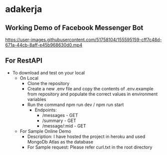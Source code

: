 # adakerja

## Working Demo of Facebook Messenger Bot
https://user-images.githubusercontent.com/51758104/155595159-cff7c48d-671a-44cb-8aff-e45b968630d0.mp4


## For RestAPI

- To download and test on your local
  - On Local
    - Clone the repository
    - Create a new .env file and copy the contents of .env.example from repository and populate the correct values in environment variables
    - Run the command npm run dev / npm run start
      - Endpoints:
        - /messages - GET
        - /summary - GET
        - /message/:mid - GET
  - For Sample Online Demo
    - Description: I have hosted the project in heroku and used MongoDb Atlas as the database
    - For Sample request: Please refer curl.txt in the root directory

